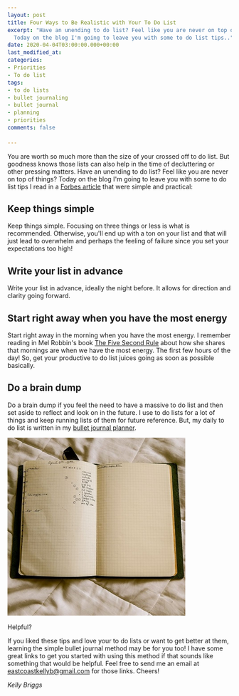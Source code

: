 ```yaml
---
layout: post
title: Four Ways to Be Realistic with Your To Do List
excerpt: "⁣⁣⁣⁣Have an unending to do list? Feel like you are never on top of things?
  ⁣⁣⁣⁣⁣Today on the blog I'm going to leave you with some to do list tips.."
date: 2020-04-04T03:00:00.000+00:00
last_modified_at: 
categories:
- Priorities
- To do list
tags:
- to do lists
- bullet journaling
- bullet journal
- planning
- priorities
comments: false

---
```

You are worth so much more than the size of your crossed off to do list. But goodness knows those lists can also help in the time of decluttering or other pressing matters.⁣⁣⁣⁣⁣ Have an unending to do list? Feel like you are never on top of things? ⁣⁣⁣⁣⁣Today on the blog I'm going to leave you with some to do list tips I read in a [Forbes article](https://www.forbes.com/sites/bryancollinseurope/2020/02/20/how-to-put-together-a-realistic-to-do-list-every-day/#4476afb519e3) that were simple and practical:⁣

## Keep things simple

Keep things simple. Focusing on three things or less is what is recommended.⁣⁣⁣⁣⁣ Otherwise, you'll end up with a ton on your list and that will just lead to overwhelm and perhaps the feeling of failure since you set your expectations too high!

## Write your list in advance

Write your list in advance, ideally the night before. It allows for direction and clarity going forward.⁣⁣⁣⁣⁣

## Start right away when you have the most energy

Start right away in the morning when you have the most energy. ⁣⁣⁣⁣⁣I remember reading in Mel Robbin's book [The Five Second Rule](www.melrobbins.com) about how she shares that mornings are when we have the most energy. The first few hours of the day! So, get your productive to do list juices going as soon as possible basically.

## Do a brain dump

Do a brain dump if you feel the need to have a massive to do list and then set aside to reflect and look on in the future. ⁣⁣I use to do lists for a lot of things and keep running lists of them for future reference. But, my daily to do list is written in my [bullet journal planner](www.bulletjournal.com).

![This is a picture of my bullet journal planner. It shows a spot for my meal plans, to do list, weekly tasks, and daily log where I write in my tasks.](/assets/img/bulletjournal.jpg "My Bullet Journal Planner")

⁣Helpful? ⁣⁣⁣⁣⁣

If you liked these tips and love your to do lists or want to get better at them, learning the simple bullet journal method may be for you too! I have some great links to get you started with using this method if that sounds like something that would be helpful. Feel free to send me an email at eastcoastkellyb@gmail.com for those links. Cheers!

_Kelly Briggs_